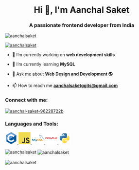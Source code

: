 <h1 align="center">Hi 👋, I'm Aanchal Saket</h1>
<h3 align="center">A passionate frontend developer from India</h3>

<p align="left"> <img src="https://komarev.com/ghpvc/?username=aanchalsaket&label=Profile%20views&color=0e75b6&style=flat" alt="aanchalsaket" /> </p>

<p align="left"> <a href="https://github.com/ryo-ma/github-profile-trophy"><img src="https://github-profile-trophy.vercel.app/?username=aanchalsaket" alt="aanchalsaket" /></a> </p>

- 🔭 I’m currently working on **web development skills**

- 🌱 I’m currently learning **MySQL**

- 💬 Ask me about **Web Design and Development 🌎**

- 📫 How to reach me **aanchalsaketggits@gmail.com**

<h3 align="left">Connect with me:</h3>
<p align="left">
<a href="https://linkedin.com/in/aanchal-saket-96228722b" target="blank"><img align="center" src="https://raw.githubusercontent.com/rahuldkjain/github-profile-readme-generator/master/src/images/icons/Social/linked-in-alt.svg" alt="aanchal-saket-96228722b" height="30" width="40" /></a>
</p>

<h3 align="left">Languages and Tools:</h3>
<p align="left"> <a href="https://www.cprogramming.com/" target="_blank" rel="noreferrer"> <img src="https://raw.githubusercontent.com/devicons/devicon/master/icons/c/c-original.svg" alt="c" width="40" height="40"/> </a> <a href="https://developer.mozilla.org/en-US/docs/Web/JavaScript" target="_blank" rel="noreferrer"> <img src="https://raw.githubusercontent.com/devicons/devicon/master/icons/javascript/javascript-original.svg" alt="javascript" width="40" height="40"/> </a> <a href="https://www.mysql.com/" target="_blank" rel="noreferrer"> <img src="https://raw.githubusercontent.com/devicons/devicon/master/icons/mysql/mysql-original-wordmark.svg" alt="mysql" width="40" height="40"/> </a> <a href="https://www.oracle.com/" target="_blank" rel="noreferrer"> <img src="https://raw.githubusercontent.com/devicons/devicon/master/icons/oracle/oracle-original.svg" alt="oracle" width="40" height="40"/> </a> <a href="https://www.python.org" target="_blank" rel="noreferrer"> <img src="https://raw.githubusercontent.com/devicons/devicon/master/icons/python/python-original.svg" alt="python" width="40" height="40"/> </a> </p>

<p><img align="left" src="https://github-readme-stats.vercel.app/api/top-langs?username=aanchalsaket&show_icons=true&locale=en&layout=compact" alt="aanchalsaket" /></p>

<p>&nbsp;<img align="center" src="https://github-readme-stats.vercel.app/api?username=aanchalsaket&show_icons=true&locale=en" alt="aanchalsaket" /></p>

<p><img align="center" src="https://github-readme-streak-stats.herokuapp.com/?user=aanchalsaket&" alt="aanchalsaket" /></p>
